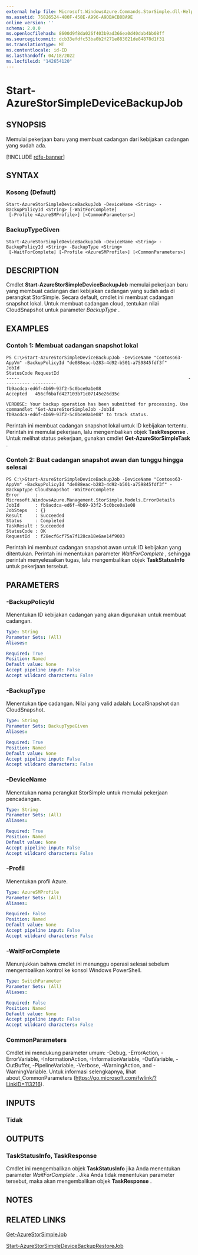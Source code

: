 ```yaml
---
external help file: Microsoft.WindowsAzure.Commands.StorSimple.dll-Help.xml
ms.assetid: 76826524-480F-458E-A996-A9DBACB8BA9E
online version: ''
schema: 2.0.0
ms.openlocfilehash: 8600d9f8da026f403b9ad366ea0d40dab4bb08ff
ms.sourcegitcommit: dcb33efdfc53ba0b2f271e883021de84878d1f31
ms.translationtype: MT
ms.contentlocale: id-ID
ms.lasthandoff: 04/18/2022
ms.locfileid: "142654120"
---
```

# Start-AzureStorSimpleDeviceBackupJob

## SYNOPSIS
Memulai pekerjaan baru yang membuat cadangan dari kebijakan cadangan yang sudah ada.

[!INCLUDE [rdfe-banner](../../includes/rdfe-banner.md)]

## SYNTAX

### Kosong (Default)
```
Start-AzureStorSimpleDeviceBackupJob -DeviceName <String> -BackupPolicyId <String> [-WaitForComplete]
 [-Profile <AzureSMProfile>] [<CommonParameters>]
```

### BackupTypeGiven
```
Start-AzureStorSimpleDeviceBackupJob -DeviceName <String> -BackupPolicyId <String> -BackupType <String>
 [-WaitForComplete] [-Profile <AzureSMProfile>] [<CommonParameters>]
```

## DESCRIPTION
Cmdlet **Start-AzureStorSimpleDeviceBackupJob** memulai pekerjaan baru yang membuat cadangan dari kebijakan cadangan yang sudah ada di perangkat StorSimple.
Secara default, cmdlet ini membuat cadangan snapshot lokal.
Untuk membuat cadangan cloud, tentukan nilai CloudSnapshot untuk parameter *BackupType* .

## EXAMPLES

### Contoh 1: Membuat cadangan snapshot lokal
```
PS C:\>Start-AzureStorSimpleDeviceBackupJob -DeviceName "Contoso63-AppVm" -BackupPolicyId "de088eac-b283-4d92-b501-a759845fdf3f"
JobId                                                                StatusCode RequestId
-----                                                                ---------- ---------
fb9acdca-ed6f-4b69-93f2-5c0bce0a1e08                                 Accepted   456cf6bafd427103b71c07145e26d35c

VERBOSE: Your backup operation has been submitted for processing. Use commandlet "Get-AzureStorSimpleJob -JobId
fb9acdca-ed6f-4b69-93f2-5c0bce0a1e08" to track status.
```

Perintah ini membuat cadangan snapshot lokal untuk ID kebijakan tertentu.
Perintah ini memulai pekerjaan, lalu mengembalikan objek **TaskResponse** .
Untuk melihat status pekerjaan, gunakan cmdlet **Get-AzureStorSimpleTask** .

### Contoh 2: Buat cadangan snapshot awan dan tunggu hingga selesai
```
PS C:\>Start-AzureStorSimpleDeviceBackupJob -DeviceName "Contoso63-AppVm" -BackupPolicyId "de088eac-b283-4d92-b501-a759845fdf3f" -BackupType CloudSnapshot -WaitForComplete
Error      : Microsoft.WindowsAzure.Management.StorSimple.Models.ErrorDetails
JobId      : fb9acdca-ed6f-4b69-93f2-5c0bce0a1e08
JobSteps   : {}
Result     : Succeeded
Status     : Completed
TaskResult : Succeeded
StatusCode : OK
RequestId  : f28ecf6cf75a7f128ca18e6ae14f9003
```

Perintah ini membuat cadangan snapshot awan untuk ID kebijakan yang ditentukan.
Perintah ini menentukan parameter *WaitForComplete* , sehingga perintah menyelesaikan tugas, lalu mengembalikan objek **TaskStatusInfo** untuk pekerjaan tersebut.

## PARAMETERS

### -BackupPolicyId
Menentukan ID kebijakan cadangan yang akan digunakan untuk membuat cadangan.

```yaml
Type: String
Parameter Sets: (All)
Aliases: 

Required: True
Position: Named
Default value: None
Accept pipeline input: False
Accept wildcard characters: False
```

### -BackupType
Menentukan tipe cadangan.
Nilai yang valid adalah: LocalSnapshot dan CloudSnapshot.

```yaml
Type: String
Parameter Sets: BackupTypeGiven
Aliases: 

Required: True
Position: Named
Default value: None
Accept pipeline input: False
Accept wildcard characters: False
```

### -DeviceName
Menentukan nama perangkat StorSimple untuk memulai pekerjaan pencadangan.

```yaml
Type: String
Parameter Sets: (All)
Aliases: 

Required: True
Position: Named
Default value: None
Accept pipeline input: False
Accept wildcard characters: False
```

### -Profil
Menentukan profil Azure.

```yaml
Type: AzureSMProfile
Parameter Sets: (All)
Aliases: 

Required: False
Position: Named
Default value: None
Accept pipeline input: False
Accept wildcard characters: False
```

### -WaitForComplete
Menunjukkan bahwa cmdlet ini menunggu operasi selesai sebelum mengembalikan kontrol ke konsol Windows PowerShell.

```yaml
Type: SwitchParameter
Parameter Sets: (All)
Aliases: 

Required: False
Position: Named
Default value: None
Accept pipeline input: False
Accept wildcard characters: False
```

### CommonParameters
Cmdlet ini mendukung parameter umum: -Debug, -ErrorAction, -ErrorVariable, -InformationAction, -InformationVariable, -OutVariable, -OutBuffer, -PipelineVariable, -Verbose, -WarningAction, and -WarningVariable. Untuk informasi selengkapnya, lihat about_CommonParameters (https://go.microsoft.com/fwlink/?LinkID=113216).

## INPUTS

### Tidak

## OUTPUTS

### TaskStatusInfo, TaskResponse
Cmdlet ini mengembalikan objek **TaskStatusInfo** jika Anda menentukan parameter *WaitForComplete* .
Jika Anda tidak menentukan parameter tersebut, maka akan mengembalikan objek **TaskResponse** .

## NOTES

## RELATED LINKS

[Get-AzureStorSimpleJob](./Get-AzureStorSimpleJob.md)

[Start-AzureStorSimpleDeviceBackupRestoreJob](./Start-AzureStorSimpleDeviceBackupRestoreJob.md)


